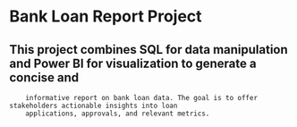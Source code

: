 # Bank Loan Report Project

## This project combines SQL for data manipulation and Power BI for visualization to generate a concise and
        informative report on bank loan data. The goal is to offer stakeholders actionable insights into loan
        applications, approvals, and relevant metrics.


